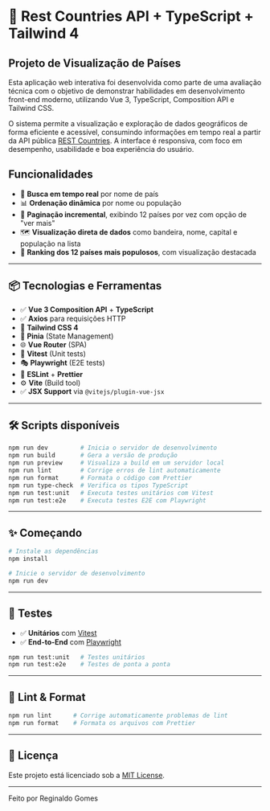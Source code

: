 # 🚀 Rest Countries API + TypeScript + Tailwind 4

## Projeto de Visualização de Países

Esta aplicação web interativa foi desenvolvida como parte de uma avaliação técnica com o objetivo de demonstrar habilidades em desenvolvimento front-end moderno, utilizando Vue 3, TypeScript, Composition API e Tailwind CSS.

O sistema permite a visualização e exploração de dados geográficos de forma eficiente e acessível, consumindo informações em tempo real a partir da API pública [REST Countries](https://restcountries.com/). A interface é responsiva, com foco em desempenho, usabilidade e boa experiência do usuário.

## Funcionalidades

- 🔎 **Busca em tempo real** por nome de país
- 📊 **Ordenação dinâmica** por nome ou população
- 📄 **Paginação incremental**, exibindo 12 países por vez com opção de "ver mais"
- 🗺️ **Visualização direta de dados** como bandeira, nome, capital e população na lista
- 🏅 **Ranking dos 12 países mais populosos**, com visualização destacada

---

## 📦 Tecnologias e Ferramentas

- ✅ **Vue 3 Composition API** + **TypeScript**
- ✅ **Axios** para requisições HTTP
- 🎨 **Tailwind CSS 4**
- 🧠 **Pinia** (State Management)
- 🌐 **Vue Router** (SPA)
- 🧪 **Vitest** (Unit tests)
- 🎭 **Playwright** (E2E tests)
- 🧹 **ESLint** + **Prettier**
- ⚙️ **Vite** (Build tool)
- ✅ **JSX Support** via `@vitejs/plugin-vue-jsx`

---

## 🛠️ Scripts disponíveis

```bash
npm run dev         # Inicia o servidor de desenvolvimento
npm run build       # Gera a versão de produção
npm run preview     # Visualiza a build em um servidor local
npm run lint        # Corrige erros de lint automaticamente
npm run format      # Formata o código com Prettier
npm run type-check  # Verifica os tipos TypeScript
npm run test:unit   # Executa testes unitários com Vitest
npm run test:e2e    # Executa testes E2E com Playwright
```

---

## ✨ Começando

```bash
# Instale as dependências
npm install

# Inicie o servidor de desenvolvimento
npm run dev
```

---

## 🤖 Testes

- ✅ **Unitários** com [Vitest](https://vitest.dev)
- ✅ **End-to-End** com [Playwright](https://playwright.dev)

```bash
npm run test:unit   # Testes unitários
npm run test:e2e    # Testes de ponta a ponta
```

---

## 📐 Lint & Format

```bash
npm run lint      # Corrige automaticamente problemas de lint
npm run format    # Formata os arquivos com Prettier
```

---

## 📘 Licença

Este projeto está licenciado sob a [MIT License](LICENSE).

---

Feito por Reginaldo Gomes
